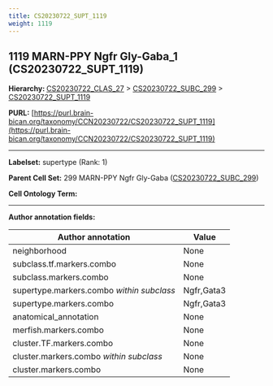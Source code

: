 ```yaml
---
title: CS20230722_SUPT_1119
weight: 1119
---
```

## 1119 MARN-PPY Ngfr Gly-Gaba_1 (CS20230722_SUPT_1119)
<b>Hierarchy: </b>
[CS20230722_CLAS_27](../CS20230722_CLAS_27) >
[CS20230722_SUBC_299](../CS20230722_SUBC_299) >
[CS20230722_SUPT_1119](../CS20230722_SUPT_1119)

**PURL:** [https://purl.brain-bican.org/taxonomy/CCN20230722/CS20230722_SUPT_1119](https://purl.brain-bican.org/taxonomy/CCN20230722/CS20230722_SUPT_1119)

---


**Labelset:** supertype (Rank: 1)

**Parent Cell Set:** 299 MARN-PPY Ngfr Gly-Gaba ([CS20230722_SUBC_299](../CS20230722_SUBC_299))



**Cell Ontology Term:** 

[MARKER GENES.]: #


---

[TRANSFERRED ANNOTATIONS.]: #


[AUTHOR ANNOTATION FIELDS.]: #


**Author annotation fields:**

| Author annotation | Value |
|-------------------|-------|
|neighborhood|None|
|subclass.tf.markers.combo|None|
|subclass.markers.combo|None|
|supertype.markers.combo _within subclass_|Ngfr,Gata3|
|supertype.markers.combo|Ngfr,Gata3|
|anatomical_annotation|None|
|merfish.markers.combo|None|
|cluster.TF.markers.combo|None|
|cluster.markers.combo _within subclass_|None|
|cluster.markers.combo|None|
